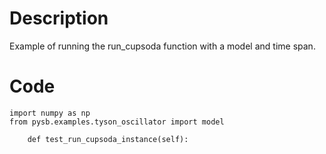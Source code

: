 # Description
Example of running the run_cupsoda function with a model and time span.

# Code
```
import numpy as np
from pysb.examples.tyson_oscillator import model

    def test_run_cupsoda_instance(self):

```
